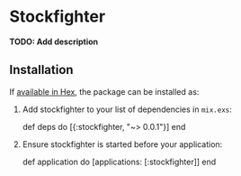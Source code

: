 # Stockfighter

**TODO: Add description**

## Installation

If [available in Hex](https://hex.pm/docs/publish), the package can be installed as:

  1. Add stockfighter to your list of dependencies in `mix.exs`:

        def deps do
          [{:stockfighter, "~> 0.0.1"}]
        end

  2. Ensure stockfighter is started before your application:

        def application do
          [applications: [:stockfighter]]
        end

